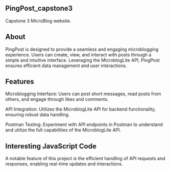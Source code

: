 ## PingPost_capstone3

Capstone 3 MicroBlog website.

## About

PingPost is designed to provide a seamless and engaging microblogging experience. Users can create, view, and interact with posts through a simple and intuitive interface. Leveraging the MicroblogLite API, PingPost ensures efficient data management and user interactions.

## Features

Microblogging Interface: Users can post short messages, read posts from others, and engage through likes and comments.

API Integration: Utilizes the MicroblogLite API for backend functionality, ensuring robust data handling.

Postman Testing: Experiment with API endpoints in Postman to understand and utilize the full capabilities of the MicroblogLite API.


## Interesting JavaScript Code

A notable feature of this project is the efficient handling of API requests and responses, enabling real-time updates and interactions. 
